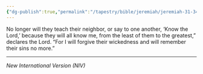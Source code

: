 ```yaml
---
{"dg-publish":true,"permalink":"/tapestry/bible/jeremiah/jeremiah-31-34a/","title":"Jeremiah 31:34a","tags":["bible-verse"],"dgHomeLink":true,"dgShowLocalGraph":true,"dgEnableSearch":true}
---
```



No longer will they teach their neighbor, or say to one another, ‘Know the Lord,’
because they will all know me, from the least of them to the greatest,”
declares the Lord. “For I will forgive their wickedness and will remember their sins no more.”



---
*New International Version (NIV)*